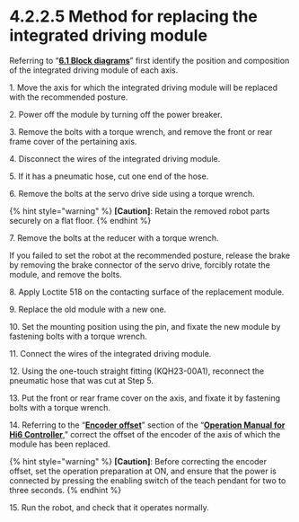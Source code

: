 # 4.2.2.5 Method for replacing the integrated driving module

Referring to “[**6.1 Block diagrams**](../../../6-appendix/6-1-block-diagrams/)” first identify the position and composition of the integrated driving module of each axis.

1\. Move the axis for which the integrated driving module will be replaced with the recommended posture.

2\. Power off the module by turning off the power breaker.

3\. Remove the bolts with a torque wrench, and remove the front or rear frame cover of the pertaining axis.

4\. Disconnect the wires of the integrated driving module.

5\. If it has a pneumatic hose, cut one end of the hose.

6\. Remove the bolts at the servo drive side using a torque wrench.

{% hint style="warning" %}
**\[Caution]**: Retain the removed robot parts securely on a flat floor.
{% endhint %}

7\. Remove the bolts at the reducer with a torque wrench.

If you failed to set the robot at the recommended posture, release the brake by removing the brake connector of the servo drive, forcibly rotate the module, and remove the bolts.

8\. Apply Loctite 518 on the contacting surface of the replacement module.

9\. Replace the old module with a new one.

10\. Set the mounting position using the pin, and fixate the new module by fastening bolts with a torque wrench.

11\. Connect the wires of the integrated driving module.

12\. Using the one-touch straight fitting (KQH23-00A1), reconnect the pneumatic hose that was cut at Step 5.

13\. Put the front or rear frame cover on the axis, and fixate it by fastening bolts with a torque wrench.

14\. Referring to the “[**Encoder offset**](https://hyundai-robotics.gitbook.io/hi6-operation-manual/v/op-english/7-setting/7-4-robot-parameter/encoder-offset)” section of the “[**Operation Manual for Hi6 Controller**](https://hyundai-robotics.gitbook.io/hi6-operation-manual/v/op-english/),” correct the offset of the encoder of the axis of which the module has been replaced.

{% hint style="warning" %}
**\[Caution]**: Before correcting the encoder offset, set the operation preparation at ON, and ensure that the power is connected by pressing the enabling switch of the teach pendant for two to three seconds.
{% endhint %}

15\. Run the robot, and check that it operates normally.
